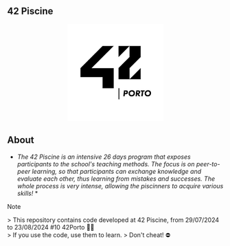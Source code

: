 ## **42 Piscine**

<p align="center" >
		<img alt='42' src='42Banner.png'/>
</p>

## About

* *The 42 Piscine is an intensive 26 days program that exposes participants to the school's teaching methods. The focus is on peer-to-peer learning, so that participants can exchange knowledge and evaluate each other, thus learning from mistakes and successes. The whole process is very intense, allowing the piscinners to acquire various skills!* *

> [!Note]
<div>
> This repository contains code developed at 42 Piscine, from 29/07/2024 to 23/08/2024 #10 42Porto 🏊‍♂️
</div>
> If you use the code, use them to learn.
> Don't cheat! ⛔
